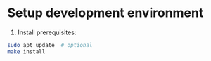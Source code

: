 # Setup development environment

1. Install prerequisites:

```bash
sudo apt update  # optional
make install
```
